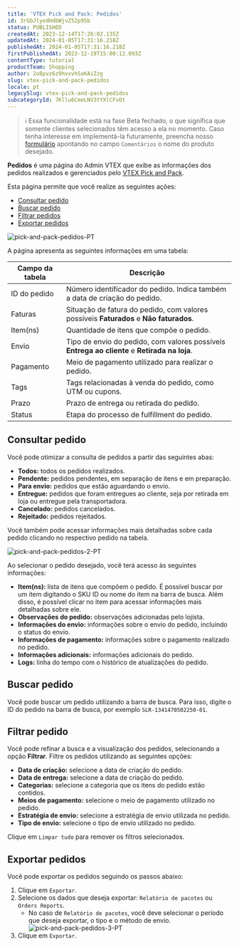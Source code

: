 ```yaml
---
title: 'VTEX Pick and Pack: Pedidos'
id: 3rGbJlyedHdbWjvZ52p95b
status: PUBLISHED
createdAt: 2023-12-14T17:26:02.135Z
updatedAt: 2024-01-05T17:31:16.218Z
publishedAt: 2024-01-05T17:31:16.218Z
firstPublishedAt: 2023-12-19T15:00:12.093Z
contentType: tutorial
productTeam: Shopping
author: 2o8pvz6z9hvxvhSoKAiZzg
slug: vtex-pick-and-pack-pedidos
locale: pt
legacySlug: vtex-pick-and-pack-pedidos
subcategoryId: 7Kllu6CmeLNV3tYXlCFvOt
---
```


>ℹ️ Essa funcionalidade está na fase Beta fechado, o que significa que somente clientes selecionados têm acesso a ela no momento. Caso tenha interesse em implementá-la futuramente, preencha nosso [formulário](https://vtex.com/br-pt/contato/) apontando no campo `Comentários` o nome do produto desejado.

**Pedidos** é uma página do Admin VTEX que exibe as informações dos pedidos realizados e gerenciados pelo [VTEX Pick and Pack](https://help.vtex.com/pt/tutorial/vtex-pick-and-pack--1OOops3WrUyz7e0bnhkfXU).  

Esta página permite que você realize as seguintes ações: 

* [Consultar pedido](#consultar-pedido)
* [Buscar pedido](#buscar-pedido)
* [Filtrar pedidos](#filtrar-pedido)
* [Exportar pedidos](#exportar-pedidos)

![pick-and-pack-pedidos-PT](https://images.ctfassets.net/alneenqid6w5/7oIngXdaDwQP0CQSHlQaPO/83a5b409f6cbeff9c7efbdfe55b22fbe/image.png)

A página apresenta as seguintes informações em uma tabela: 

| Campo da tabela | Descrição                                                                             |
| --------------- | ------------------------------------------------------------------------------------- |
| ID do pedido    | Número identificador do pedido. Indica também a data de criação do pedido.            |
| Faturas         | Situação de fatura do pedido, com valores possíveis **Faturados** e **Não faturados**.        |
| Item(ns)        | Quantidade de itens que compõe o pedido.                                              |
| Envio           | Tipo de envio do pedido, com valores possíveis **Entrega ao cliente** e **Retirada na loja**. |
| Pagamento       | Meio de pagamento utilizado para realizar o pedido.                                   |
| Tags            | Tags relacionadas à venda do pedido, como UTM ou cupons.                              |
| Prazo           | Prazo de entrega ou retirada do pedido.                                               |
| Status          | Etapa do processo de fulfillment do pedido.                                           |

## Consultar pedido

Você pode otimizar a consulta de pedidos a partir das seguintes abas:

* **Todos:** todos os pedidos realizados.
* **Pendente:** pedidos pendentes, em separação de itens e em preparação.
* **Para envio:** pedidos que estão aguardando o envio.
* **Entregue:** pedidos que foram entregues ao cliente, seja por retirada em loja ou entregue pela transportadora.
* **Cancelado:** pedidos cancelados.
* **Rejeitado:** pedidos rejeitados.

Você também pode acessar informações mais detalhadas sobre cada pedido clicando no respectivo pedido na tabela.

![pick-and-pack-pedidos-2-PT](https://images.ctfassets.net/alneenqid6w5/2X9tIEvxpMKtTTCMC7NF9N/20b4531d5c5f49f9f70ea4c839fcaacb/image.png)

Ao selecionar o pedido desejado, você terá acesso às seguintes informações:

* **Item(ns):** lista de itens que compõem o pedido. É possível buscar por um item digitando o SKU ID ou nome do item na barra de busca. Além disso, é possível clicar no item para acessar informações mais detalhadas sobre ele.
* **Observações do pedido:** observações adicionadas pelo lojista.
* **Informações do envio:** informações sobre o envio do pedido, incluindo o status do envio. 
* **Informações de pagamento:** informações sobre o pagamento realizado no pedido.
* **Informações adicionais:** informações adicionais do pedido.
* **Logs:** linha do tempo com o histórico de atualizações do pedido.

## Buscar pedido

Você pode buscar um pedido utilizando a barra de busca. Para isso, digite o ID do pedido na barra de busca, por exemplo `SLR-1341470502250-01`. 

## Filtrar pedido

Você pode refinar a busca e a visualização dos pedidos, selecionando a opção **Filtrar**. Filtre os pedidos utilizando as seguintes opções:  

* **Data de criação:** selecione a data de criação do pedido.
* **Data de entrega:** selecione a data de criação do pedido.
* **Categorias:** selecione a categoria que os itens do pedido estão contidos.
* **Meios de pagamento:** selecione o meio de pagamento utilizado no pedido.
* **Estratégia de envio:** selecione a estratégia de envio utilizada no pedido.
* **Tipo de envio:** selecione o tipo de envio utilizado no pedido.

Clique em `Limpar tudo` para remover os filtros selecionados.

## Exportar pedidos

Você pode exportar os pedidos seguindo os passos abaixo:

1. Clique em `Exportar`.
2. Selecione os dados que deseja exportar: `Relatório de pacotes` ou `Orders Reports`.
    * No caso de `Relatório de pacotes`, você deve selecionar o período que deseja exportar, o tipo e o método de envio.
  ![pick-and-pack-pedidos-3-PT](https://images.ctfassets.net/alneenqid6w5/4e3Zjkh9zuwmcPNe0CKJQU/b0f36539e9039aa4e127fc49e47f8a6b/image.png)
3. Clique em `Exportar`.
